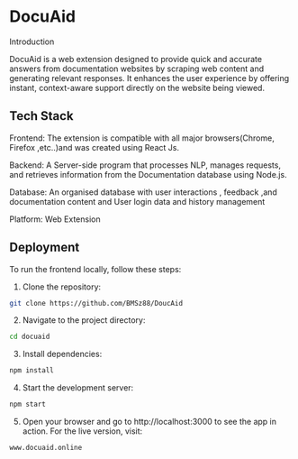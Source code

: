 
# DocuAid

Introduction

DocuAid is a web extension designed to provide quick and accurate answers from documentation websites by scraping web content and generating relevant responses. It enhances the user experience by offering instant, context-aware support directly on the website being viewed.


## Tech Stack

Frontend: The extension is compatible with all major browsers(Chrome, Firefox ,etc..)and was created using React Js.

Backend: A Server-side program that processes NLP, manages requests, and retrieves information from the Documentation database using Node.js.

Database: An organised database with user interactions , feedback ,and documentation content and User login data and history management

Platform: Web Extension


## Deployment

To run the frontend locally, follow these steps:

1. Clone the repository:

```bash
git clone https://github.com/BMSz88/DoucAid
```
2. Navigate to the project directory:

```bash
cd docuaid
```
3. Install dependencies:

```bash
npm install
```
4. Start the development server:

```bash
npm start
```
5. Open your browser and go to http://localhost:3000 to see the app in action.
For the live version, visit:

```bash
www.docuaid.online
```




